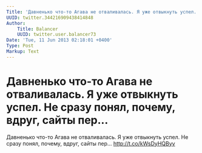 ```yaml
---
Title: 'Давненько что-то Агава не отваливалась. Я уже отвыкнуть успел. Не сразу понял, почему, вдруг, сайты пер...'
UUID: twitter.344216909438414848
Author:
    Title: Balancer
    UUID: twitter.user.balancer73
Date: 'Tue, 11 Jun 2013 02:18:01 +0400'
Type: Post
Markup: Text
---
```


# Давненько что-то Агава не отваливалась. Я уже отвыкнуть успел. Не сразу понял, почему, вдруг, сайты пер...

Давненько что-то Агава не отваливалась. Я уже отвыкнуть
успел. Не сразу понял, почему, вдруг, сайты пер...
http://t.co/kWsDyHQByv
